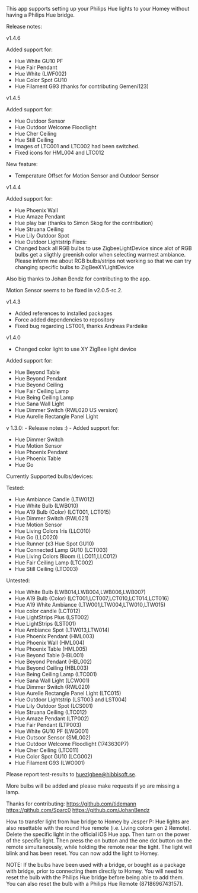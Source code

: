 This app supports setting up your Philips Hue lights to your Homey without having a Philips Hue bridge.

Release notes:

v1.4.6

Added support for:
- Hue White GU10 PF
- Hue Fair Pendant
- Hue White (LWF002)
- Hue Color Spot GU10
- Hue Filament G93 (thanks for contributing Gemeni123)

v1.4.5

Added support for:
- Hue Outdoor Sensor
- Hue Outdoor Welcome Floodlight 
- Hue Cher Ceiling
- Hue Still Ceiling
- Images of LTC001 and LTC002 had been switched.
- Fixed icons for HML004 and LTC012

New feature:
- Temperature Offset for Motion Sensor and Outdoor Sensor

v1.4.4

Added support for:
- Hue Phoenix Wall
- Hue Amaze Pendant
- Hue play bar (thanks to Simon Skog for the contribution)
- Hue Struana Ceiling
- Hue Lily Outdoor Spot
- Hue Outdoor Lightstrip
Fixes:
- Changed back all RGB bulbs to use ZigbeeLightDevice since alot of RGB bulbs get a sligthly greenish color when selecting warmest ambiance. Please inform me about RGB bulbs/strips not working so that we can try changing specific bulbs to ZigBeeXYLightDevice

Also big thanks to Johan Bendz for contributing to the app.

Motion Sensor seems to be fixed in v2.0.5-rc.2.

v1.4.3

- Added references to installed packages
- Force added dependencies to repository
- Fixed bug regarding LST001, thanks Andreas Pardeike

v1.4.0

- Changed color light to use XY ZigBee light device

Added support for:

- Hue Beyond Table
- Hue Beyond Pendant
- Hue Beyond Ceiling
- Hue Fair Ceiling Lamp
- Hue Being Ceiling Lamp
- Hue Sana Wall Light
- Hue Dimmer Switch (RWL020 US version)
- Hue Aurelle Rectangle Panel Light

v 1.3.0: - Release notes :) - Added support for:

- Hue Dimmer Switch
- Hue Motion Sensor
- Hue Phoenix Pendant
- Hue Phoenix Table
- Hue Go

Currently Supported bulbs/devices:

Tested:

- Hue Ambiance Candle (LTW012)
- Hue White Bulb (LWB010)
- Hue A19 Bulb (Color) (LCT001, LCT015)
- Hue Dimmer Switch (RWL021)
- Hue Motion Sensor
- Hue Living Colors Iris (LLC010)
- Hue Go (LLC020)
- Hue Runner (x3 Hue Spot GU10)
- Hue Connected Lamp GU10 (LCT003)
- Hue Living Colors Bloom (LLC011,LLC012)
- Hue Fair Ceiling Lamp (LTC002)
- Hue Still Ceiling (LTC003)

Untested:

- Hue White Bulb (LWB014,LWB004,LWB006,LWB007)
- Hue A19 Bulb (Color) (LCT001,LCT007,LCT010,LCT014,LCT016)
- Hue A19 White Ambiance (LTW001,LTW004,LTW010,LTW015)
- Hue color candle (LCT012)
- Hue LightStrips Plus (LST002)
- Hue LightStrips (LST001)
- Hue Ambiance Spot (LTW013,LTW014)
- Hue Phoenix Pendant (HML003)
- Hue Phoenix Wall (HML004)
- Hue Phoenix Table (HML005)
- Hue Beyond Table (HBL001)
- Hue Beyond Pendant (HBL002)
- Hue Beyond Ceiling (HBL003)
- Hue Being Ceiling Lamp (LTC001)
- Hue Sana Wall Light (LCW001)
- Hue Dimmer Switch (RWL020)
- Hue Aurelle Rectangle Panel Light (LTC015)
- Hue Outdoor Lightstrip (LST003 and LST004)
- Hue Lily Outdoor Spot (LCS001)
- Hue Struana Ceiling (LTC012)
- Hue Amaze Pendant (LTP002)
- Hue Fair Pendant (LTP003)
- Hue White GU10 PF (LWG001)
- Hue Outsoor Sensor (SML002)
- Hue Outdoor Welcome Floodlight (1743630P7)
- Hue Cher Ceiling (LTC011)
- Hue Color Spot GU10 (LCG002)
- Hue Filament G93 (LWO001)

Please report test-results to huezigbee@hibbisoft.se.

More bulbs will be added and please make requests if yo are missing a lamp.

Thanks for contributing:
https://github.com/tidemann
https://github.com/Sparc0
https://github.com/JohanBendz

How to transfer light from hue bridge to Homey by Jesper P:
Hue lights are also resettable with the round Hue remote (i.e. Living colors gen 2 Remote).
Delete the specific light in the official iOS Hue app. Then turn on the power of the specific light. Then press the on button and the one dot button on the remote simultaneously, while holding the remote near the light. The light will blink and has been reset. You can now add the light to Homey.

NOTE: If the bulbs have been used with a bridge, or bought as a package with bridge, prior to connecting them directly to Homey. You will need to reset the bulb with the Philips Hue bridge before being able to add them. You can also reset the bulb with a Philips Hue Remote (8718696743157).
